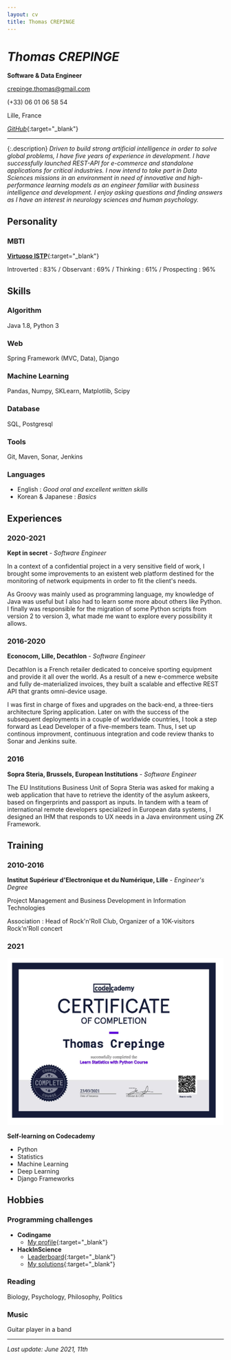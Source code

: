```yaml
---
layout: cv
title: Thomas CREPINGE
---
```

# *Thomas CREPINGE*

**Software & Data Engineer**

[crepinge.thomas@gmail.com](mailto:crepinge.thomas@gmail.com)

(+33) 06 01 06 58 54

Lille, France

[*GitHub*](https://github.com/ThomasCREPINGE){:target="_blank"}

---

{:.description}
*Driven to build strong artificial intelligence in order to solve global problems, I have five years of experience in development.
I have successfully launched REST-API for e-commerce and standalone applications for critical industries. 
I now intend to take part in Data Sciences missions in an environment in need of innovative and high-performance learning models as an engineer familiar with business intelligence and development.
I enjoy asking questions and finding answers as I have an interest in neurology sciences and human psychology.*

## Personality

### MBTI

<div class="screen" markdown="1">

[**Virtuoso ISTP**](https://www.16personalities.com/istps-at-work){:target="_blank"}

Introverted : 83% / Observant : 69% / Thinking : 61% / Prospecting : 96%

<!--
Introverted <progress max="100" value="83"></progress>

Observant <progress max="100" value="69"></progress>

Thinking <progress max="100" value="61"></progress>

Prospecting <progress max="100" value="58"></progress>
-->

</div>

<!--
<div class="print" markdown="1">

[**Virtuose ISTP**](https://www.16personalities.com/istps-at-work){:target="_blank"}

Introverted : 83% / Observant : 69% / Thinking : 61% / Prospecting : 96%

</div>
-->

## Skills

### Algorithm 

Java 1.8, 
Python 3

### Web 

Spring Framework (MVC, Data), 
Django

### Machine Learning 

Pandas, 
Numpy, 
SKLearn, 
Matplotlib, 
Scipy

### Database

SQL, 
Postgresql

<!--
<div class="print" markdown="1">

Java 1.8 ; Python 3

Spring Framework (MVC, Data) ; Django

Pandas ; Numpy ; SKLearn ; Matplotlib ; Scipy

SQL, Postgresql

</div>
-->

### Tools

Git, 
Maven, 
Sonar, 
Jenkins

### Languages

<div class="screen" markdown="1">

+ English : *Good oral and excellent written skills* 
+ Korean & Japanese : *Basics*

</div>

<!--
<div class="print" markdown="1">

English : *Good oral and excellent written skills*

</div>
-->

## Experiences

### 2020-2021
**Kept in secret** - *Software Engineer*

In a context of a confidential project in a very sensitive field of work, I brought some improvements to an existent web platform destined for the monitoring of network equipments in order to fit the client's needs.

As Groovy was mainly used as programming language, my knowledge of Java was useful but I also had to learn some more about others like Python.
I finally was responsible for the migration of some Python scripts from version 2 to version 3, what made me want to explore every possibility it allows.


### 2016-2020
**Econocom, Lille, Decathlon** - *Software Engineer*

Decathlon is a French retailer dedicated to conceive sporting equipment and provide it all over the world.
As a result of a new e-commerce website and fully de-materialized invoices, they built a scalable and effective REST API that grants omni-device usage.

I was first in charge of fixes and upgrades on the back-end, a three-tiers architecture Spring application.
Later on with the success of the subsequent deployments in a couple of worldwide countries, I took a step forward as Lead Developer of a five-members team.
Thus, I set up continous improvment, continuous integration and code review thanks to Sonar and Jenkins suite.


### 2016
**Sopra Steria, Brussels, European Institutions** - *Software Engineer*

The EU Institutions Business Unit of Sopra Steria was asked for making a web application that have to retrieve the identity of the asylum askeers, based on fingerprints and passport as inputs.
In tandem with a team of international remote developers specialized in European data systems, I designed an IHM that responds to UX needs in a Java environment using ZK Framework.

## Training

### 2010-2016
**Institut Supérieur d'Electronique et du Numérique, Lille** - *Engineer's Degree*

Project Management and Business Development in Information Technologies

Association : Head of Rock'n'Roll Club, Organizer of a 10K-visitors Rock'n'Roll concert

### 2021
<div class="wrapper1" markdown="1">

<div class="wrapper2" markdown="1">

![image](/assets/images/CodecademyCertificate_StatisticsPython_ThomasCrepinge.jpg)

</div>

<div class="wrapper3" markdown="1">

**Self-learning on Codecademy**

+ Python
+ Statistics
+ Machine Learning
+ Deep Learning
+ Django Frameworks

</div>

</div>
    
## Hobbies

### Programming challenges

+ **Codingame**
    + [My profile](https://www.codingame.com/profile/2ecc5b080c0c41edc84a425e0ca601457107752){:target="_blank"}
+ **HackInScience**
    + [Leaderboard](https://www.hackinscience.org/leaderboard/){:target="_blank"}
    + [My solutions](https://github.com/ThomasCREPINGE/hackinsciencesprojects){:target="_blank"}

### Reading
Biology, Psychology, Philosophy, Politics

### Music
Guitar player in a band

<div class="screen" markdown="1">

---

<!--
<button id="bt-print" onclick="window.print();">Print !</button>
-->

*Last update: June 2021, 11th*

</div>
